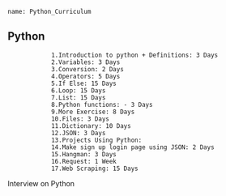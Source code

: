 ```ngMeta
name: Python_Curriculum
```     

## Python 
                1.Introduction to python + Definitions: 3 Days
		        2.Variables: 3 Days
                3.Conversion: 2 Days
				4.Operators: 5 Days
				5.If Else: 15 Days
				6.Loop: 15 Days
				7.List: 15 Days
				8.Python functions: - 3 Days
				9.More Exercise: 8 Days
				10.Files: 3 Days
				11.Dictionary: 10 Days
				12.JSON: 3 Days
				13.Projects Using Python:
				14.Make sign up login page using JSON: 2 Days
				15.Hangman: 3 Days
				16.Request: 1 Week
				17.Web Scraping: 15 Days
Interview on Python

